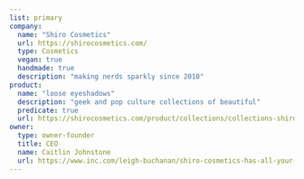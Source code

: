 ```yaml
---
list: primary
company:
  name: "Shiro Cosmetics"
  url: https://shirocosmetics.com/
  type: Cosmetics
  vegan: true
  handmade: true
  description: "making nerds sparkly since 2010"
product:
  name: "loose eyeshadows"
  description: "geek and pop culture collections of beautiful"
  predicate: true
  url: https://shirocosmetics.com/product/collections/collections-shiro
owner:
  type: owner-founder
  title: CEO
  name: Caitlin Johnstone
  url: https://www.inc.com/leigh-buchanan/shiro-cosmetics-has-all-your-pokemon-and-harry-potter-makeup-needs-covered.html
---
```

